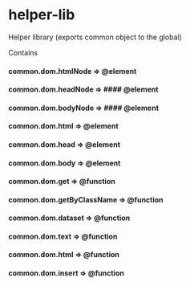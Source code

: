 # helper-lib
Helper library (exports common object to the global)

Contains
#### common.dom.htmlNode => @element
#### common.dom.headNode => #### @element
#### common.dom.bodyNode => #### @element
#### common.dom.html => @element
#### common.dom.head => @element
#### common.dom.body => @element
#### common.dom.get => @function
#### common.dom.getByClassName => @function
#### common.dom.dataset => @function
#### common.dom.text => @function
#### common.dom.html => @function
#### common.dom.insert => @function

